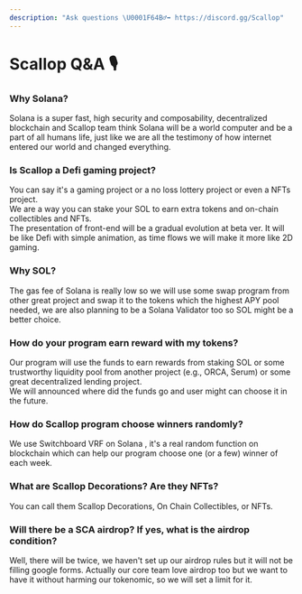 ```yaml
---
description: "Ask questions \U0001F64B‍♂️➡ https://discord.gg/Scallop"
---
```


# Scallop Q&A 🎙

### **Why Solana?**

Solana is a super fast, high security and composability, decentralized blockchain and Scallop team think Solana will be a world computer and be a part of all humans life, just like we are all the testimony of how internet entered our world and changed everything. 



### Is Scallop a Defi gaming project?

You can say it's a gaming project or a no loss lottery project or even a NFTs project.  
We are a way you can stake your SOL to earn extra tokens and on-chain collectibles and NFTs.  
The presentation of front-end will be a gradual evolution at beta ver. It will be like Defi with simple animation, as time flows we will make it more like 2D gaming.



### **Why SOL?**

The gas fee of Solana is really low so we will use some swap program from other great project and swap it to the tokens which the highest APY pool needed, we are also planning to be a Solana Validator too so SOL might be a better choice. 



### How do your program earn reward with my tokens?

Our program will use the funds to earn rewards from staking SOL or some trustworthy liquidity pool from another project \(e.g., ORCA, Serum\) or some great decentralized lending project.  
We will announced where did the funds go and user might can choose it in the future.



### How do Scallop program choose winners randomly?

We use Switchboard VRF on Solana , it's a real random function on blockchain which can help our program choose one \(or a few\) winner of each week.       


###  What are Scallop Decorations? Are they NFTs?

You can call them Scallop Decorations, On Chain Collectibles, or NFTs.



### Will there be a SCA airdrop? If yes, what is the airdrop condition?

Well, there will be twice, we haven't set up our airdrop rules but it will not be filling google forms. Actually our core team love airdrop too but we want to have it without harming our tokenomic, so we will set a limit for it.

